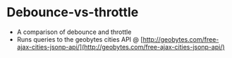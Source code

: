 # Debounce-vs-throttle

- A comparison of debounce and throttle
- Runs queries to the geobytes cities API @ [http://geobytes.com/free-ajax-cities-jsonp-api/](http://geobytes.com/free-ajax-cities-jsonp-api/)
